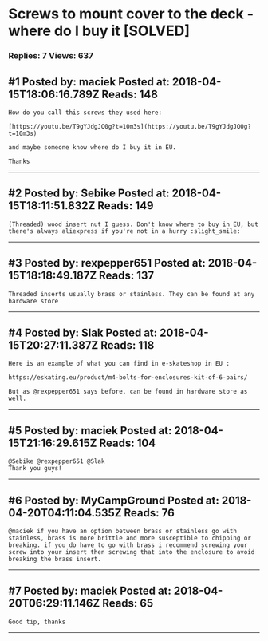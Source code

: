# Screws to mount cover to the deck - where do I buy it \[SOLVED\]

### Replies: 7 Views: 637

## \#1 Posted by: maciek Posted at: 2018-04-15T18:06:16.789Z Reads: 148

```
How do you call this screws they used here:

[https://youtu.be/T9gYJdgJQ0g?t=10m3s](https://youtu.be/T9gYJdgJQ0g?t=10m3s)

and maybe someone know where do I buy it in EU.

Thanks
```

---
## \#2 Posted by: Sebike Posted at: 2018-04-15T18:11:51.832Z Reads: 149

```
(Threaded) wood insert nut I guess. Don't know where to buy in EU, but there's always aliexpress if you're not in a hurry :slight_smile:
```

---
## \#3 Posted by: rexpepper651 Posted at: 2018-04-15T18:18:49.187Z Reads: 137

```
Threaded inserts usually brass or stainless. They can be found at any hardware store
```

---
## \#4 Posted by: Slak Posted at: 2018-04-15T20:27:11.387Z Reads: 118

```
Here is an example of what you can find in e-skateshop in EU :

https://eskating.eu/product/m4-bolts-for-enclosures-kit-of-6-pairs/

But as @rexpepper651 says before, can be found in hardware store as well.
```

---
## \#5 Posted by: maciek Posted at: 2018-04-15T21:16:29.615Z Reads: 104

```
@Sebike @rexpepper651 @Slak
Thank you guys!
```

---
## \#6 Posted by: MyCampGround Posted at: 2018-04-20T04:11:04.535Z Reads: 76

```
@maciek if you have an option between brass or stainless go with stainless, brass is more brittle and more susceptible to chipping or breaking. if you do have to go with brass i recommend screwing your screw into your insert then screwing that into the enclosure to avoid breaking the brass insert.
```

---
## \#7 Posted by: maciek Posted at: 2018-04-20T06:29:11.146Z Reads: 65

```
Good tip, thanks
```

---
